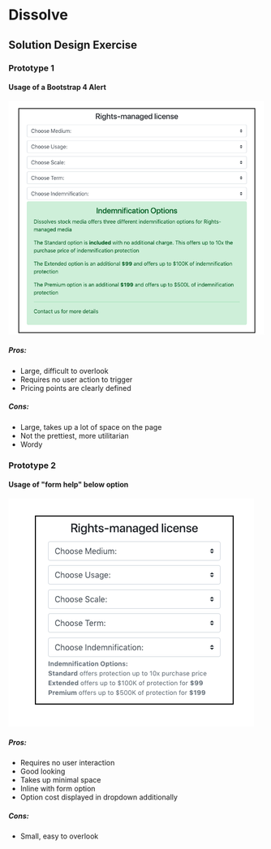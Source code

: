 # Dissolve 
## Solution Design Exercise

### Prototype 1
#### Usage of a Bootstrap 4 Alert
![proto1](https://github.com/jshaw990/Dissolve_Design/blob/master/screenshots/proto1.png?raw=true)
##### Pros:
* Large, difficult to overlook
* Requires no user action to trigger
* Pricing points are clearly defined

##### Cons: 
* Large, takes up a lot of space on the page
* Not the prettiest, more utilitarian
* Wordy

### Prototype 2
#### Usage of "form help" below option
![proto2](https://github.com/jshaw990/Dissolve_Design/blob/master/screenshots/proto2.png?raw=true)
##### Pros:
* Requires no user interaction
* Good looking
* Takes up minimal space
* Inline with form option
* Option cost displayed in dropdown additionally

##### Cons:
* Small, easy to overlook